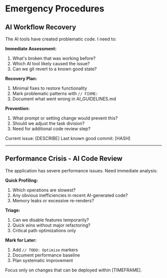 # Emergency Procedures

## AI Workflow Recovery

The AI tools have created problematic code. I need to:

**Immediate Assessment:**
1. What's broken that was working before?
2. Which AI tool likely caused the issue?
3. Can we git revert to a known good state?

**Recovery Plan:**
1. Minimal fixes to restore functionality
2. Mark problematic patterns with `// FIXME:`
3. Document what went wrong in AI_GUIDELINES.md

**Prevention:**
1. What prompt or setting change would prevent this?
2. Should we adjust the task division?
3. Need for additional code review step?

Current issue: [DESCRIBE]
Last known good commit: [HASH]

---

## Performance Crisis - AI Code Review

The application has severe performance issues. Need immediate analysis:

**Quick Profiling:**
1. Which operations are slowest?
2. Any obvious inefficiencies in recent AI-generated code?
3. Memory leaks or excessive re-renders?

**Triage:**
1. Can we disable features temporarily?
2. Quick wins without major refactoring?
3. Critical path optimizations only

**Mark for Later:**
1. Add `// TODO: Optimize` markers
2. Document performance baseline
3. Plan systematic improvement

Focus only on changes that can be deployed within [TIMEFRAME].